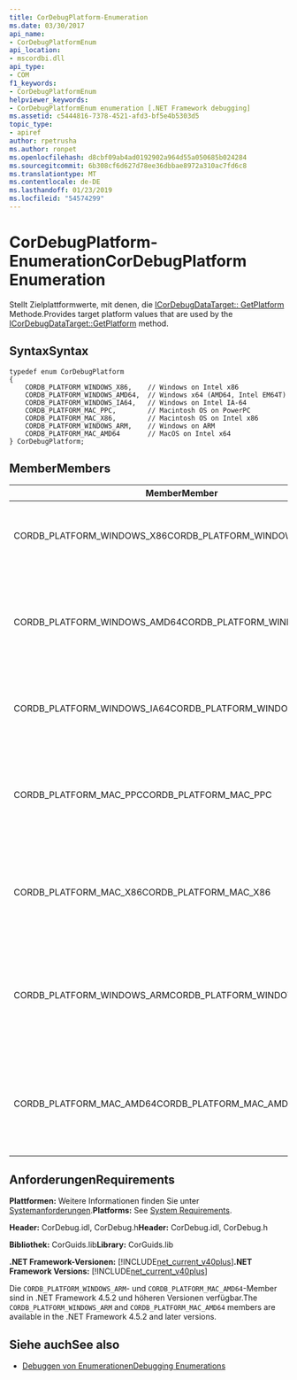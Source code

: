```yaml
---
title: CorDebugPlatform-Enumeration
ms.date: 03/30/2017
api_name:
- CorDebugPlatformEnum
api_location:
- mscordbi.dll
api_type:
- COM
f1_keywords:
- CorDebugPlatformEnum
helpviewer_keywords:
- CorDebugPlatformEnum enumeration [.NET Framework debugging]
ms.assetid: c5444816-7378-4521-afd3-bf5e4b5303d5
topic_type:
- apiref
author: rpetrusha
ms.author: ronpet
ms.openlocfilehash: d8cbf09ab4ad0192902a964d55a050685b024284
ms.sourcegitcommit: 6b308cf6d627d78ee36dbbae8972a310ac7fd6c8
ms.translationtype: MT
ms.contentlocale: de-DE
ms.lasthandoff: 01/23/2019
ms.locfileid: "54574299"
---
```

# <a name="cordebugplatform-enumeration"></a><span data-ttu-id="56410-102">CorDebugPlatform-Enumeration</span><span class="sxs-lookup"><span data-stu-id="56410-102">CorDebugPlatform Enumeration</span></span>
<span data-ttu-id="56410-103">Stellt Zielplattformwerte, mit denen, die [ICorDebugDataTarget:: GetPlatform](../../../../docs/framework/unmanaged-api/debugging/icordebugdatatarget-getplatform-method.md) Methode.</span><span class="sxs-lookup"><span data-stu-id="56410-103">Provides target platform values that are used by the [ICorDebugDataTarget::GetPlatform](../../../../docs/framework/unmanaged-api/debugging/icordebugdatatarget-getplatform-method.md) method.</span></span>  
  
## <a name="syntax"></a><span data-ttu-id="56410-104">Syntax</span><span class="sxs-lookup"><span data-stu-id="56410-104">Syntax</span></span>  
  
```  
typedef enum CorDebugPlatform  
{  
    CORDB_PLATFORM_WINDOWS_X86,    // Windows on Intel x86  
    CORDB_PLATFORM_WINDOWS_AMD64,  // Windows x64 (AMD64, Intel EM64T)  
    CORDB_PLATFORM_WINDOWS_IA64,   // Windows on Intel IA-64  
    CORDB_PLATFORM_MAC_PPC,        // Macintosh OS on PowerPC  
    CORDB_PLATFORM_MAC_X86,        // Macintosh OS on Intel x86  
    CORDB_PLATFORM_WINDOWS_ARM,    // Windows on ARM  
    CORDB_PLATFORM_MAC_AMD64       // MacOS on Intel x64  
} CorDebugPlatform;  
```  
  
## <a name="members"></a><span data-ttu-id="56410-105">Member</span><span class="sxs-lookup"><span data-stu-id="56410-105">Members</span></span>  
  
|<span data-ttu-id="56410-106">Member</span><span class="sxs-lookup"><span data-stu-id="56410-106">Member</span></span>|<span data-ttu-id="56410-107">Beschreibung</span><span class="sxs-lookup"><span data-stu-id="56410-107">Description</span></span>|  
|------------|-----------------|  
|<span data-ttu-id="56410-108">CORDB_PLATFORM_WINDOWS_X86</span><span class="sxs-lookup"><span data-stu-id="56410-108">CORDB_PLATFORM_WINDOWS_X86</span></span>|<span data-ttu-id="56410-109">Die Zielplattform ist Windows auf Intel-x86-Hardware.</span><span class="sxs-lookup"><span data-stu-id="56410-109">The target platform is Windows running on Intel x86 hardware.</span></span>|  
|<span data-ttu-id="56410-110">CORDB_PLATFORM_WINDOWS_AMD64</span><span class="sxs-lookup"><span data-stu-id="56410-110">CORDB_PLATFORM_WINDOWS_AMD64</span></span>|<span data-ttu-id="56410-111">Die Zielplattform ist 64-Bit-Windows auf AMD64-Hardware oder Intel EM64T-Hardware.</span><span class="sxs-lookup"><span data-stu-id="56410-111">The target platform is 64 bit Windows running on AMD64 or Intel EM64T hardware.</span></span>|  
|<span data-ttu-id="56410-112">CORDB_PLATFORM_WINDOWS_IA64</span><span class="sxs-lookup"><span data-stu-id="56410-112">CORDB_PLATFORM_WINDOWS_IA64</span></span>|<span data-ttu-id="56410-113">Die Zielplattform ist 32-Bit-Windows auf Intel IA-64-Hardware.</span><span class="sxs-lookup"><span data-stu-id="56410-113">The target platform is 32 bit Windows running on Intel IA-64 hardware.</span></span>|  
|<span data-ttu-id="56410-114">CORDB_PLATFORM_MAC_PPC</span><span class="sxs-lookup"><span data-stu-id="56410-114">CORDB_PLATFORM_MAC_PPC</span></span>|<span data-ttu-id="56410-115">Die Zielplattform ist Macintosh-Betriebssystem auf PowerPC-Hardware ausgeführt werden.</span><span class="sxs-lookup"><span data-stu-id="56410-115">The target platform is the Macintosh operating system running on PowerPC hardware.</span></span>|  
|<span data-ttu-id="56410-116">CORDB_PLATFORM_MAC_X86</span><span class="sxs-lookup"><span data-stu-id="56410-116">CORDB_PLATFORM_MAC_X86</span></span>|<span data-ttu-id="56410-117">Die Zielplattform ist Macintosh-Betriebssystem auf Intel X86 Hardware ausgeführt werden.</span><span class="sxs-lookup"><span data-stu-id="56410-117">The target platform is the Macintosh operating system running on Intel x86 hardware.</span></span>|  
|<span data-ttu-id="56410-118">CORDB_PLATFORM_WINDOWS_ARM</span><span class="sxs-lookup"><span data-stu-id="56410-118">CORDB_PLATFORM_WINDOWS_ARM</span></span>|<span data-ttu-id="56410-119">Die Zielplattform ist Macintosh-Betriebssystem auf Windows-ARM-Hardware ausgeführt werden.</span><span class="sxs-lookup"><span data-stu-id="56410-119">The target platform is the Macintosh operating system running on Windows ARM hardware.</span></span>|  
|<span data-ttu-id="56410-120">CORDB_PLATFORM_MAC_AMD64</span><span class="sxs-lookup"><span data-stu-id="56410-120">CORDB_PLATFORM_MAC_AMD64</span></span>|<span data-ttu-id="56410-121">Die Zielplattform ist Macintosh-Betriebssystem auf AMD64-Hardware ausgeführt werden.</span><span class="sxs-lookup"><span data-stu-id="56410-121">The target platform is the Macintosh operating system running on AMD64 hardware.</span></span>|  
  
## <a name="requirements"></a><span data-ttu-id="56410-122">Anforderungen</span><span class="sxs-lookup"><span data-stu-id="56410-122">Requirements</span></span>  
 <span data-ttu-id="56410-123">**Plattformen:** Weitere Informationen finden Sie unter [Systemanforderungen](../../../../docs/framework/get-started/system-requirements.md).</span><span class="sxs-lookup"><span data-stu-id="56410-123">**Platforms:** See [System Requirements](../../../../docs/framework/get-started/system-requirements.md).</span></span>  
  
 <span data-ttu-id="56410-124">**Header:** CorDebug.idl, CorDebug.h</span><span class="sxs-lookup"><span data-stu-id="56410-124">**Header:** CorDebug.idl, CorDebug.h</span></span>  
  
 <span data-ttu-id="56410-125">**Bibliothek:** CorGuids.lib</span><span class="sxs-lookup"><span data-stu-id="56410-125">**Library:** CorGuids.lib</span></span>  
  
 <span data-ttu-id="56410-126">**.NET Framework-Versionen:** [!INCLUDE[net_current_v40plus](../../../../includes/net-current-v40plus-md.md)]</span><span class="sxs-lookup"><span data-stu-id="56410-126">**.NET Framework Versions:** [!INCLUDE[net_current_v40plus](../../../../includes/net-current-v40plus-md.md)]</span></span>  
  
 <span data-ttu-id="56410-127">Die `CORDB_PLATFORM_WINDOWS_ARM`- und `CORDB_PLATFORM_MAC_AMD64`-Member sind in .NET Framework 4.5.2 und höheren Versionen verfügbar.</span><span class="sxs-lookup"><span data-stu-id="56410-127">The `CORDB_PLATFORM_WINDOWS_ARM` and `CORDB_PLATFORM_MAC_AMD64` members are available in the .NET Framework 4.5.2 and later versions.</span></span>  
  
## <a name="see-also"></a><span data-ttu-id="56410-128">Siehe auch</span><span class="sxs-lookup"><span data-stu-id="56410-128">See also</span></span>
- [<span data-ttu-id="56410-129">Debuggen von Enumerationen</span><span class="sxs-lookup"><span data-stu-id="56410-129">Debugging Enumerations</span></span>](../../../../docs/framework/unmanaged-api/debugging/debugging-enumerations.md)
